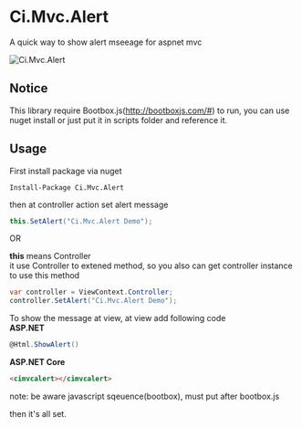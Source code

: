# Ci.Mvc.Alert
A quick way to show alert mseeage for aspnet mvc

![Ci.Mvc.Alert](https://i.imgur.com/pbpcl26.png)

## Notice
This library require Bootbox.js(http://bootboxjs.com/#) to run, you can use nuget install or just put it in scripts folder and reference it.

## Usage
First install package via nuget
```
Install-Package Ci.Mvc.Alert
```

then at controller action set alert message
```csharp
this.SetAlert("Ci.Mvc.Alert Demo");
```

OR

**this** means Controller
<br>
it use Controller to extened method, so you also can get controller instance to use this method
```csharp
var controller = ViewContext.Controller;
controller.SetAlert("Ci.Mvc.Alert Demo");
```

To show the message at view, at view add following code
<br>
**ASP.NET**
```csharp
@Html.ShowAlert()
```

**ASP.NET Core**
```html
<cimvcalert></cimvcalert>
```

note: be aware javascript sqeuence(bootbox), must put after bootbox.js

then it's all set.
